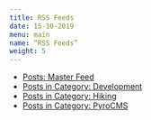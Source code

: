 ```yaml
---
title: RSS Feeds
date: 15-10-2019
menu: main
name: “RSS Feeds”
weight: 5
---
```


- [Posts: Master Feed](/posts/index.xml)
- [Posts in Category: Development](/categories/development/index.xml)
- [Posts in Category: Hiking](/categories/hiking/index.xml)
- [Posts in Category: PyroCMS](/categories/pyrocms/index.xml)